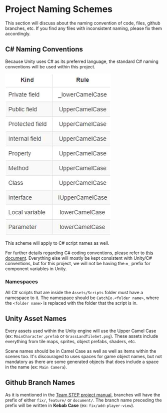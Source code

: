 # Project Naming Schemes

This section will discuss about the naming convention of code, files, github branches, etc.
If you find any files with inconsistent naming, please fix them accordingly.

## C# Naming Conventions

Because Unity uses C# as its preferred language, the standard C# naming conventions will be used within this project.

![C# Naming Scheme](../images/Terminology.jpg)

This scheme will apply to C# script names as well.

For further details regarding C# coding conventions, please refer to [this document](https://docs.microsoft.com/en-us/dotnet/csharp/programming-guide/inside-a-program/coding-conventions).
Everything else will mostly be kept consistent with Unity/C# conventions, but for this project, we will not be having the `m_` prefix for component variables in Unity.

### Namespaces

All C# scripts that are inside the `Assets/Scripts` folder must have a namespace to it.
The namespace should be `CatchIo.<folder name>`, where the `<folder name>` is replaced with the folder that the script is in.

## Unity Asset Names

Every assets used within the Unity engine will use the Upper Camel Case (ex: `MainCharacter.prefab` or `GrassLandTileSet.png`).
These assets include everything from tile maps, sprites, object prefabs, shaders, etc.

Scene names should be in Camel Case as well as well as items within the scenes too.
It's discouraged to uses spaces for game object names, but not mandatory as there are some generated objects that does include a space in the name (ex: `Main Camera`).

## Github Branch Names

As it is mentioned in the [Team STEP project manual](https://github.com/TeamSTEP/project-guidelines/blob/master/GithubGuide.md), branches will have the prefix of either `fix/`, `feature/` or `document/`.
The branch name preceding the prefix will be written in **Kebab Case** (ex: `fix/add-player-view`).
